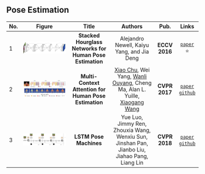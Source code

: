 ## Pose Estimation
|No. |Figure   |Title   |Authors  |Pub.  |Links|
|----|:-----:|:-----:|:-----:|:-----:|:---:|
|1|![Hourglass](data/Hourglass.png)|__Stacked Hourglass Networks for Human Pose Estimation__|Alejandro Newell, Kaiyu Yang, and Jia Deng|__ECCV 2016__|[`paper`](https://arxiv.org/abs/1603.06937) :star:|
|2|![MCA](data/MCA.png)|__Multi-Context Attention for Human Pose Estimation__|[Xiao Chu](http://www.ee.cuhk.edu.hk/~xchu/), Wei Yang, [Wanli Ouyang](http://www.ee.cuhk.edu.hk/~wlouyang/), Cheng Ma, Alan L. Yuille, [Xiaogang Wang](http://www.ee.cuhk.edu.hk/~xgwang/)|__CVPR 2017__|[`paper`](https://arxiv.org/abs/1702.07432) [`github`](https://github.com/bearpaw/pose-attention)|
|3|![LSTM-PM](data/LSTM-PM.png)|__LSTM Pose Machines__|Yue Luo, Jimmy Ren, Zhouxia Wang, Wenxiu Sun, Jinshan Pan, Jianbo Liu, Jiahao Pang, Liang Lin|__CVPR 2018__|[`paper`](https://arxiv.org/abs/1712.06316v3) [`github`]( https://github.com/lawy623/LSTM_Pose_Machines)|